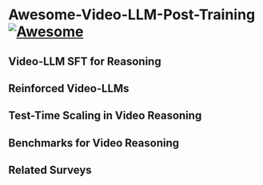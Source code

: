 # Awesome-Video-LLM-Post-Training [![Awesome](https://awesome.re/badge.svg)](https://awesome.re)

## Video-LLM SFT for Reasoning

## Reinforced Video-LLMs

## Test-Time Scaling in Video Reasoning

## Benchmarks for Video Reasoning

## Related Surveys
